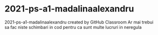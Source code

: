 # 2021-ps-a1-madalinaalexandru
2021-ps-a1-madalinaalexandru created by GitHub Classroom
Ar mai trebui sa fac niste schimbari in cod pentru ca sunt multe lucruri in neregula
